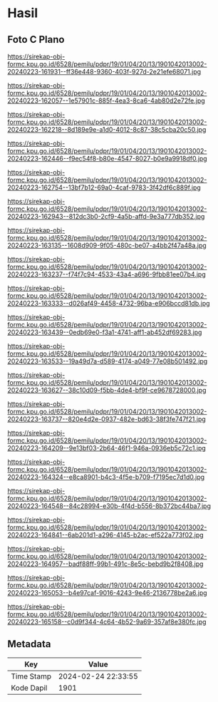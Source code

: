 # Hasil

## Foto C Plano

https://sirekap-obj-formc.kpu.go.id/6528/pemilu/pdpr/19/01/04/20/13/1901042013002-20240223-161931--ff36e448-9360-403f-927d-2e21efe68071.jpg

https://sirekap-obj-formc.kpu.go.id/6528/pemilu/pdpr/19/01/04/20/13/1901042013002-20240223-162057--1e57901c-885f-4ea3-8ca6-4ab80d2e72fe.jpg

https://sirekap-obj-formc.kpu.go.id/6528/pemilu/pdpr/19/01/04/20/13/1901042013002-20240223-162218--8d189e9e-a1d0-4012-8c87-38c5cba20c50.jpg

https://sirekap-obj-formc.kpu.go.id/6528/pemilu/pdpr/19/01/04/20/13/1901042013002-20240223-162446--f9ec54f8-b80e-4547-8027-b0e9a9918df0.jpg

https://sirekap-obj-formc.kpu.go.id/6528/pemilu/pdpr/19/01/04/20/13/1901042013002-20240223-162754--13bf7b12-69a0-4caf-9783-3f42df6c889f.jpg

https://sirekap-obj-formc.kpu.go.id/6528/pemilu/pdpr/19/01/04/20/13/1901042013002-20240223-162943--812dc3b0-2cf9-4a5b-affd-9e3a777db352.jpg

https://sirekap-obj-formc.kpu.go.id/6528/pemilu/pdpr/19/01/04/20/13/1901042013002-20240223-163135--1608d909-9f05-480c-be07-a4bb2f47a48a.jpg

https://sirekap-obj-formc.kpu.go.id/6528/pemilu/pdpr/19/01/04/20/13/1901042013002-20240223-163237--f74f7c94-4533-43a4-a696-9fbb81ee07b4.jpg

https://sirekap-obj-formc.kpu.go.id/6528/pemilu/pdpr/19/01/04/20/13/1901042013002-20240223-163333--d026af49-4458-4732-96ba-e906bccd81db.jpg

https://sirekap-obj-formc.kpu.go.id/6528/pemilu/pdpr/19/01/04/20/13/1901042013002-20240223-163439--0edb69e0-f3a1-4741-aff1-ab452df69283.jpg

https://sirekap-obj-formc.kpu.go.id/6528/pemilu/pdpr/19/01/04/20/13/1901042013002-20240223-163533--19a49d7a-d589-4174-a049-77e08b501492.jpg

https://sirekap-obj-formc.kpu.go.id/6528/pemilu/pdpr/19/01/04/20/13/1901042013002-20240223-163627--38c10d09-f5bb-4de4-bf9f-ce9678728000.jpg

https://sirekap-obj-formc.kpu.go.id/6528/pemilu/pdpr/19/01/04/20/13/1901042013002-20240223-163737--820e4d2e-0937-482e-bd63-38f3fe747f21.jpg

https://sirekap-obj-formc.kpu.go.id/6528/pemilu/pdpr/19/01/04/20/13/1901042013002-20240223-164209--9e13bf03-2b64-46f1-946a-0936eb5c72c1.jpg

https://sirekap-obj-formc.kpu.go.id/6528/pemilu/pdpr/19/01/04/20/13/1901042013002-20240223-164324--e8ca8901-b4c3-4f5e-b709-f7195ec7d1d0.jpg

https://sirekap-obj-formc.kpu.go.id/6528/pemilu/pdpr/19/01/04/20/13/1901042013002-20240223-164548--84c28994-e30b-4f4d-b556-8b372bc44ba7.jpg

https://sirekap-obj-formc.kpu.go.id/6528/pemilu/pdpr/19/01/04/20/13/1901042013002-20240223-164841--6ab201d1-a296-4145-b2ac-ef522a773f02.jpg

https://sirekap-obj-formc.kpu.go.id/6528/pemilu/pdpr/19/01/04/20/13/1901042013002-20240223-164957--badf88ff-99b1-491c-8e5c-bebd9b2f8408.jpg

https://sirekap-obj-formc.kpu.go.id/6528/pemilu/pdpr/19/01/04/20/13/1901042013002-20240223-165053--b4e97caf-9016-4243-9e46-2136778be2a6.jpg

https://sirekap-obj-formc.kpu.go.id/6528/pemilu/pdpr/19/01/04/20/13/1901042013002-20240223-165158--c0d9f344-4c64-4b52-9a69-357af8e380fc.jpg


## Metadata

| Key        | Value               |
| ---------- | ------------------- |
| Time Stamp | 2024-02-24 22:33:55 |
| Kode Dapil | 1901                |



